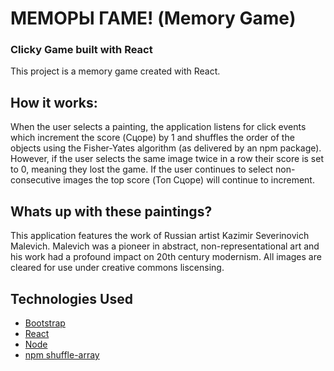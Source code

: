 # МЕМОРЫ  ГАМЕ! (Memory Game)
### Clicky Game built with React


This project is a memory game created with React. 


## How it works: 

When the user selects a painting, the application listens for click events which increment the score (Сцоре) by 1 and shuffles the order of the objects using the Fisher-Yates algorithm (as delivered by an npm package).  However, if the user selects the same image twice in a row their score is set to 0, meaning they lost the game. If the user continues to select non-consecutive images the top score (Топ Сцоре) will continue to increment. 



## Whats up with these paintings? 

This application features the work of Russian artist Kazimir Severinovich Malevich. Malevich was a pioneer in abstract, non-representational art and his work had a profound impact on 20th century modernism. All images are cleared for use under creative commons liscensing. 

## Technologies Used

* [Bootstrap](https://getbootstrap.com/)
* [React](https://reactjs.org/)
* [Node](https://nodejs.org/en/)
* [npm shuffle-array](https://www.npmjs.com/package/shuffle-array)
